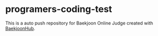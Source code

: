 # programers-coding-test
This is a auto push repository for Baekjoon Online Judge created with [BaekjoonHub](https://github.com/BaekjoonHub/BaekjoonHub).
